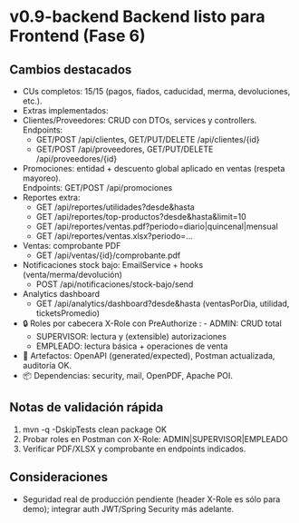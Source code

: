 ﻿# v0.9-backend  Backend listo para Frontend (Fase 6)

## Cambios destacados
-  CUs completos: 15/15 (pagos, fiados, caducidad, merma, devoluciones, etc.).
-  Extras implementados:
  - Clientes/Proveedores: CRUD con DTOs, services y controllers.  
    Endpoints: 
    - GET/POST /api/clientes, GET/PUT/DELETE /api/clientes/{id}
    - GET/POST /api/proveedores, GET/PUT/DELETE /api/proveedores/{id}
  - Promociones: entidad + descuento global aplicado en ventas (respeta mayoreo).  
    Endpoints: GET/POST /api/promociones
  - Reportes extra:
    - GET /api/reportes/utilidades?desde&hasta
    - GET /api/reportes/top-productos?desde&hasta&limit=10
    - GET /api/reportes/ventas.pdf?periodo=diario|quincenal|mensual
    - GET /api/reportes/ventas.xlsx?periodo=...
  - Ventas: comprobante PDF  
    - GET /api/ventas/{id}/comprobante.pdf
  - Notificaciones stock bajo: EmailService + hooks (venta/merma/devolución)  
    - POST /api/notificaciones/stock-bajo/send
  - Analytics dashboard  
    - GET /api/analytics/dashboard?desde&hasta (ventasPorDia, utilidad, ticketsPromedio)
- 🔒 Roles por cabecera X-Role con PreAuthorize
:  - ADMIN: CRUD total
  - SUPERVISOR: lectura y (extensible) autorizaciones
  - EMPLEADO: lectura básica + operaciones de venta
- 📄 Artefactos: OpenAPI (generated/expected), Postman actualizada, auditoría OK.
- 📦 Dependencias: security, mail, OpenPDF, Apache POI.

## Notas de validación rápida
1) mvn -q -DskipTests clean package  OK  
2) Probar roles en Postman con X-Role: ADMIN|SUPERVISOR|EMPLEADO  
3) Verificar PDF/XLSX y comprobante en endpoints indicados.

## Consideraciones
- Seguridad real de producción pendiente (header X-Role es sólo para demo); integrar auth JWT/Spring Security más adelante.
